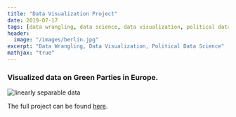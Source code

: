 ```yaml
---
title: "Data Visualization Project"
date: 2019-07-17
tags: [data wrangling, data science, data visualization, political data science]
header:
  image: "/images/berlin.jpg"
excerpt: "Data Wrangling, Data Visualization, Political Data Science"
mathjax: "true"
---
```


### Visualized data on Green Parties in Europe.

<img src="{{ site.url }}{{ site.baseurl }}/images/greens.jpg" alt="linearly separable data">

The full project can be found [here](https://github.com/pegahbyte/data_visualization).

